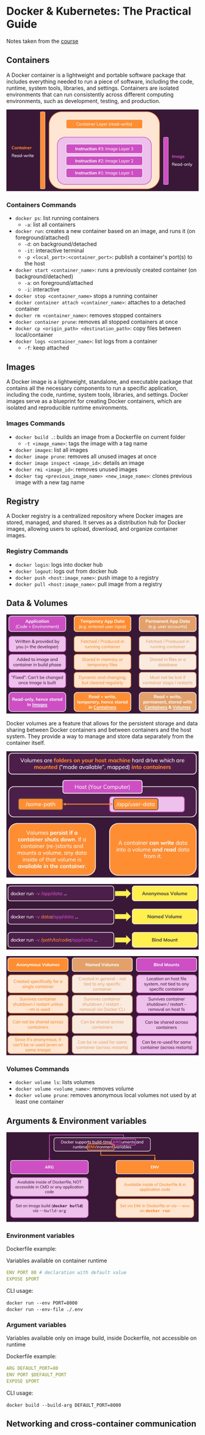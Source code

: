 # Docker & Kubernetes: The Practical Guide

Notes taken from the [course](https://www.udemy.com/course/docker-kubernetes-the-practical-guide)

## Containers

A Docker container is a lightweight and portable software package that includes everything needed to run a piece of software, including the code, runtime, system tools, libraries, and settings. Containers are isolated environments that can run consistently across different computing environments, such as development, testing, and production.

![Alt text](./images/container.png)

### Containers Commands

- `docker ps`: list running containers
  - `-a`: list all containers
- `docker run`: creates a new container based on an image, and runs it (on foreground/attached)
  - `-d`: on background/detached
  - `-it`: interactive terminal
  - `-p <local_port>:<container_port>`: publish a container's port(s) to the host
- `docker start <container_name>`: runs a previously created container (on background/detached)
  - `-a`: on foreground/attached
  - `-i`: interactive
- `docker stop <container_name>` stops a running container
- `docker container attach <container_name>`: attaches to a detached container
- `docker rm <container_name>`: removes stopped containers
- `docker container prune`: removes all stopped containers at once
- `docker cp <origin_path> <destination_path>`: copy files between local/container
- `docker logs <container_name>`: list logs from a container
  - `-f`: keep attached

## Images

A Docker image is a lightweight, standalone, and executable package that contains all the necessary components to run a specific application, including the code, runtime, system tools, libraries, and settings. Docker images serve as a blueprint for creating Docker containers, which are isolated and reproducible runtime environments.

### Images Commands

- `docker build .`: builds an image from a Dockerfile on current folder
  - `-t <image_name>`: tags the image with a tag name
- `docker images`: list all images
- `docker image prune`: removes all unused images at once
- `docker image inspect <image_id>`: details an image
- `docker rmi <image_id>`: removes unused images
- `docker tag <previous_image_name> <new_image_name>`: clones previous image with a new tag name

## Registry

A Docker registry is a centralized repository where Docker images are stored, managed, and shared. It serves as a distribution hub for Docker images, allowing users to upload, download, and organize container images.

### Registry Commands

- `docker login`: logs into docker hub
- `docker logout`: logs out from docker hub
- `docker push <host:image_name>`: push image to a registry
- `docker pull <host:image_name>`: pull image from a registry

## Data & Volumes

![Alt text](./images/data.png)

Docker volumes are a feature that allows for the persistent storage and data sharing between Docker containers and between containers and the host system. They provide a way to manage and store data separately from the container itself.

![Alt text](./images/volumes.png)

![Alt text](./images/volumes-summary.png)

![Alt text](./images/volumes-comparison.png)

### Volumes Commands

- `docker volume ls`: lists volumes
- `docker volume <volume_name>`: removes volume
- `docker volume prune`: removes anonymous local volumes not used by at least one container

## Arguments & Environment variables

![Alt text](./images/args-envs.png)

### Environment variables

Dockerfile example:

Variables available on container runtime

```yml
ENV PORT 80 # declaration with default value
EXPOSE $PORT
```

CLI usage:

`docker run --env PORT=8000`  
`docker run --env-file ./.env`

### Argument variables

Variables available only on image build, inside Dockerfile, not accessible on runtime

Dockerfile example:

```yml
ARG DEFAULT_PORT=80
ENV PORT $DEFAULT_PORT
EXPOSE $PORT
```

CLI usage:

`docker build --build-arg DEFAULT_PORT=8000`

## Networking and cross-container communication
